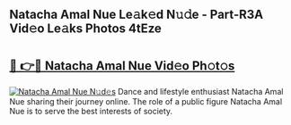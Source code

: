 ## Natacha Amal Nue Le𝚊k𝚎d N𝚞𝚍e - Part-R3A Vid𝚎o Le𝚊ks Photos 4tEze

# <h2><a href="http://fb46l3.evod.top/?m=Natacha+Amal+Nue">🔗 👉🔴 Natacha Amal Nue Vid𝚎o Ph𝚘t𝚘s</a></h2>

[![Natacha Amal Nue N𝚞d𝚎s](https://i.imgur.com/8V9OHl7.gif)](http://fb46l3.evod.top/?m=Natacha+Amal+Nue)
Dance and lifestyle enthusiast Natacha Amal Nue sharing their journey online. The role of a public figure Natacha Amal Nue is to serve the best interests of society. 
